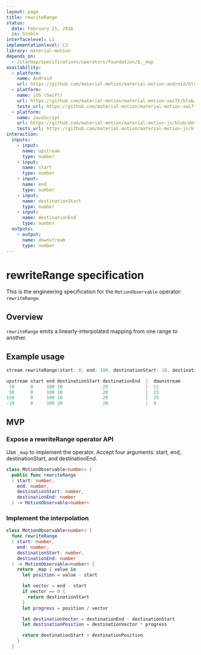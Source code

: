 ```yaml
---
layout: page
title: rewriteRange
status:
  date: February 21, 2016
  is: Stable
interfacelevel: L2
implementationlevel: L3
library: material-motion
depends_on:
  - /starmap/specifications/operators/foundation/$._map
availability:
  - platform:
    name: Android
    url: https://github.com/material-motion/material-motion-android/blob/develop/library/src/main/java/com/google/android/material/motion/operators/Rewrite.java
  - platform:
    name: iOS (Swift)
    url: https://github.com/material-motion/material-motion-swift/blob/develop/src/operators/rewriteRange.swift
    tests_url: https://github.com/material-motion/material-motion-swift/blob/develop/tests/unit/operator/rewriteRangeTests.swift
  - platform:
    name: JavaScript
    url: https://github.com/material-motion/material-motion-js/blob/develop/packages/core/src/operators/rewriteRange.ts
    tests_url: https://github.com/material-motion/material-motion-js/blob/develop/packages/core/src/operators/__tests__/rewriteRange.test.ts
interaction:
  inputs:
    - input:
      name: upstream
      type: number
    - input:
      name: start
      type: number
    - input:
      name: end
      type: number
    - input:
      name: destinationStart
      type: number
    - input:
      name: destinationEnd
      type: number
  outputs:
    - output:
      name: downstream
      type: number
---
```


# rewriteRange specification

This is the engineering specification for the `MotionObservable` operator: `rewriteRange`.

## Overview

`rewriteRange` emits a linearly-interpolated mapping from one range to another.

## Example usage

```swift
stream.rewriteRange(start: 0, end: 100, destinationStart: 10, destinationEnd: 20)

upstream start end destinationStart destinationEnd  |  downstream
 10      0     100 10               20              |  11
 50      0     100 10               20              |  15
150      0     100 10               20              |  25
-10      0     100 10               20              |  9
```

## MVP

### Expose a rewriteRange operator API

Use `_map` to implement the operator. Accept four arguments: start, end, destinationStart, and
destinationEnd.

```swift
class MotionObservable<number> {
  public func rewriteRange
  ( start: number,
    end: number,
    destinationStart: number,
    destinationEnd: number
  ) -> MotionObservable<number>
```

### Implement the interpolation

```swift
class MotionObservable<number> {
  func rewriteRange
  ( start: number,
    end: number,
    destinationStart: number,
    destinationEnd: number
  ) -> MotionObservable<number> {
    return _map { value in
      let position = value - start

      let vector = end - start
      if vector == 0 {
        return destinationStart
      }
      let progress = position / vector

      let destinationVector = destinationEnd - destinationStart
      let destinationPosition = destinationVector * progress

      return destinationStart + destinationPosition
    }
  }
```

